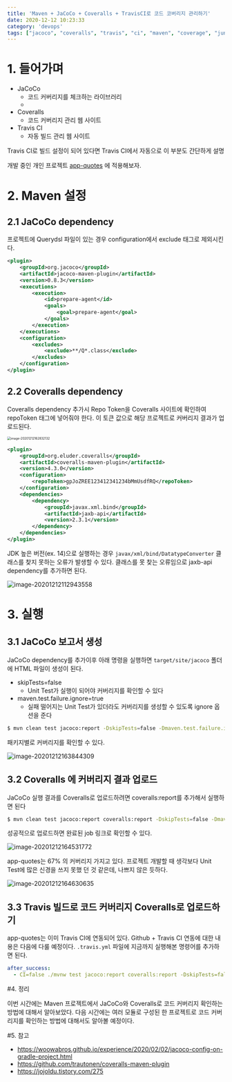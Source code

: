 ```yaml
---
title: 'Maven + JaCoCo + Coveralls + TravisCI로 코드 코버리지 관리하기'
date: 2020-12-12 10:23:33
category: 'devops'
tags: ["jacoco", "coveralls", "travis", "ci", "maven", "coverage", "junit", "unit test", "java", "spring", "자바", "메이븐", "커버리지", "테스트"]
---
```


# 1. 들어가며



- JaCoCo
  - 코드 커버리지를 체크하는 라이브러리
  - 
- Coveralls
  - 코드 커버리지 관리 웹 사이트
- Travis CI 
  - 자동 빌드 관리 웹 사이트

Travis CI로 빌드 설정이 되어 있다면 Travis CI에서 자동으로 이 부분도 간단하게 설명

개발 중인 개인 프로젝트 [app-quotes](https://github.com/kenshin579/app-quotes) 에 적용해보자. 

# 2. Maven 설정

## 2.1 JaCoCo dependency

프로젝트에 Querydsl 파일이 있는 경우 configuration에서 exclude 태그로 제외시킨다.

```xml
<plugin>
    <groupId>org.jacoco</groupId>
    <artifactId>jacoco-maven-plugin</artifactId>
    <version>0.8.3</version>
    <executions>
        <execution>
            <id>prepare-agent</id>
            <goals>
                <goal>prepare-agent</goal>
            </goals>
        </execution>
    </executions>
    <configuration>
        <excludes>
            <exclude>**/Q*.class</exclude>
        </excludes>
    </configuration>
</plugin>
```



## 2.2 Coveralls dependency

Coveralls dependency 추가시 Repo Token을 Coveralls 사이트에 확인하여 repoToken 태그에 넣어줘야 한다. 이 토큰 값으로 해당 프로젝트로 커버리지 결과가 업로드된다.

<img src="images/Maven-JaCoCo-Coveralls-TravisCI로-코드-코버리지-관리하기/image-20201212162832132.png" alt="image-20201212162832132" style="zoom:50%;" />

```xml
<plugin>
    <groupId>org.eluder.coveralls</groupId>
    <artifactId>coveralls-maven-plugin</artifactId>
    <version>4.3.0</version>
    <configuration>
        <repoToken>gpJoZREE123412341234bMmUsdfRQ</repoToken>
    </configuration>
    <dependencies>
        <dependency>
            <groupId>javax.xml.bind</groupId>
            <artifactId>jaxb-api</artifactId>
            <version>2.3.1</version>
        </dependency>
    </dependencies>
</plugin>
```

JDK 높은 버전(ex. 14)으로 실행하는 경우 `javax/xml/bind/DatatypeConverter` 클래스를 찾지 못하는 오류가 발생할 수 있다. 클래스를 못 찾는 오류임으로 jaxb-api dependency를 추가하면 된다.

![image-20201212112943558](images/Maven-JaCoCo-Coveralls-TravisCI로-코드-코버리지-관리하기/image-20201212112943558.png)

# 3. 실행

## 3.1 JaCoCo 보고서 생성

JaCoCo dependency를 추가이후 아래 명령을 실행하면 `target/site/jacoco` 폴더에 HTML 파일이 생성이 된다.

- skipTests=false
  - Unit Test가 실행이 되어야 커버리지를 확인할 수 있다
- maven.test.failure.ignore=true
  - 실패 떨어지는 Unit Test가 있더라도 커버리지를 생성할 수 있도록 ignore 옵션을 준다

```bash
$ mvn clean test jacoco:report -DskipTests=false -Dmaven.test.failure.ignore=true
```

패키지별로 커버리지를 확인할 수 있다.

![image-20201212163844309](images/Maven-JaCoCo-Coveralls-TravisCI로-코드-코버리지-관리하기/image-20201212163844309.png)

## 3.2 Coveralls 에 커버리지 결과 업로드

JaCoCo 실행 결과를 Coveralls로 업로드하려면 coveralls:report를 추가해서 실행하면 된다

```bash
$ mvn clean test jacoco:report coveralls:report -DskipTests=false -Dmaven.test.failure.ignore=true
```

성공적으로 업로드하면 완료된 job 링크로 확인할 수 있다.

![image-20201212164531772](images/Maven-JaCoCo-Coveralls-TravisCI로-코드-코버리지-관리하기/image-20201212164531772.png)

app-quotes는 67% 의 커버리지 가지고 있다. 프로젝트 개발할 때 생각보다 Unit Test에 많은 신경을 쓰지 못했 던 것 같은데, 나쁘지 않은 듯하다. 

![image-20201212164630635](images/Maven-JaCoCo-Coveralls-TravisCI로-코드-코버리지-관리하기/image-20201212164630635.png)

## 3.3 Travis 빌드로 코드 커버리지 Coveralls로 업로드하기

app-quotes는 이미 Travis CI에 연동되어 있다. Github + Travis CI 연동에 대한 내용은 다음에 다룰 예정이다. `.travis.yml` 파일에 지금까지 실행해본 명령어를 추가하면 된다. 

```yml
after_success:
  - CI=false ./mvnw test jacoco:report coveralls:report -DskipTests=false -Dmaven.test.failure.ignore=true
```

#4. 정리

이번 시간에는 Maven 프로젝트에서 JaCoCo와 Coveralls로 코드 커버리지 확인하는 방법에 대해서 알아보았다. 다음 시간에는 여러 모듈로 구성된 한 프로젝트로 코드 커버리지를 확인하는 방법에 대해서도 알아볼 예정이다. 

#5. 참고

- https://woowabros.github.io/experience/2020/02/02/jacoco-config-on-gradle-project.html
- https://github.com/trautonen/coveralls-maven-plugin
- https://jojoldu.tistory.com/275

